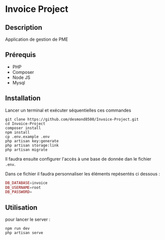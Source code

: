 # Invoice Project

## Description
Application de gestion de PME

## Prérequis

* PHP
* Composer
* Node JS
* Mysql

## Installation

Lancer un terminal et exécuter séquentielles ces commandes

```shell
git clone https://github.com/desmond8500/Invoice-Project.git
cd Invoice-Project
composer install
npm install
cp .env.example .env
php artisan key:generate
php artisan storage:link
php artisan migrate
```

 Il faudra ensuite configurer l'accès à une base de donnée dan le fichier `.env`.  

Dans ce fichier il faudra personnaliser les éléments repésentés ci dessous : 

```php
DB_DATABASE=invoice
DB_USERNAME=root
DB_PASSWORD=
```


## Utilisation

pour lancer le server :

```shell
npm run dev
php artisan serve
```


